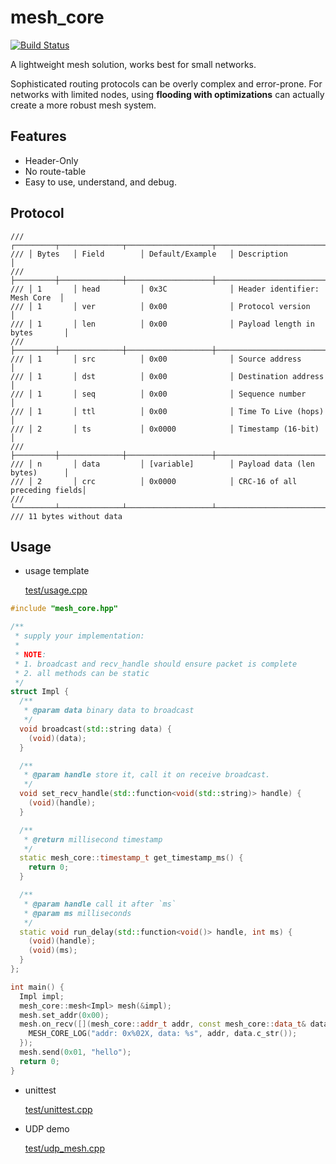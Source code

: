 # mesh_core

[![Build Status](https://github.com/shuai132/mesh_core/workflows/CI/badge.svg)](https://github.com/shuai132/mesh_core/actions?workflow=CI)

A lightweight mesh solution, works best for small networks.

Sophisticated routing protocols can be overly complex and error-prone. For networks with limited nodes, using **flooding
with optimizations**  can actually create a more robust mesh system.

## Features

* Header-Only
* No route-table
* Easy to use, understand, and debug.

## Protocol

```text
/// ┌─────────┬──────────────┬───────────────────┬───────────────────────────────┐
/// │ Bytes   │ Field        │ Default/Example   │ Description                   │
/// ├─────────┼──────────────┼───────────────────┼───────────────────────────────┤
/// │ 1       │ head         │ 0x3C              │ Header identifier: Mesh Core  │
/// │ 1       │ ver          │ 0x00              │ Protocol version              │
/// │ 1       │ len          │ 0x00              │ Payload length in bytes       │
/// ├─────────┼──────────────┼───────────────────┼───────────────────────────────┤
/// │ 1       │ src          │ 0x00              │ Source address                │
/// │ 1       │ dst          │ 0x00              │ Destination address           │
/// │ 1       │ seq          │ 0x00              │ Sequence number               │
/// │ 1       │ ttl          │ 0x00              │ Time To Live (hops)           │
/// │ 2       │ ts           │ 0x0000            │ Timestamp (16-bit)            │
/// ├─────────┼──────────────┼───────────────────┼───────────────────────────────┤
/// │ n       │ data         │ [variable]        │ Payload data (len bytes)      │
/// │ 2       │ crc          │ 0x0000            │ CRC-16 of all preceding fields│
/// └─────────┴──────────────┴───────────────────┴───────────────────────────────┘
/// 11 bytes without data
```

## Usage

* usage template

  [test/usage.cpp](test/usage.cpp)

```c++
#include "mesh_core.hpp"

/**
 * supply your implementation:
 *
 * NOTE:
 * 1. broadcast and recv_handle should ensure packet is complete
 * 2. all methods can be static
 */
struct Impl {
  /**
   * @param data binary data to broadcast
   */
  void broadcast(std::string data) {
    (void)(data);
  }

  /**
   * @param handle store it, call it on receive broadcast.
   */
  void set_recv_handle(std::function<void(std::string)> handle) {
    (void)(handle);
  }

  /**
   * @return millisecond timestamp
   */
  static mesh_core::timestamp_t get_timestamp_ms() {
    return 0;
  }

  /**
   * @param handle call it after `ms`
   * @param ms milliseconds
   */
  static void run_delay(std::function<void()> handle, int ms) {
    (void)(handle);
    (void)(ms);
  }
};

int main() {
  Impl impl;
  mesh_core::mesh<Impl> mesh(&impl);
  mesh.set_addr(0x00);
  mesh.on_recv([](mesh_core::addr_t addr, const mesh_core::data_t& data) {
    MESH_CORE_LOG("addr: 0x%02X, data: %s", addr, data.c_str());
  });
  mesh.send(0x01, "hello");
  return 0;
}
```

* unittest

  [test/unittest.cpp](test/unittest.cpp)

* UDP demo

  [test/udp_mesh.cpp](test/udp_mesh.cpp)
